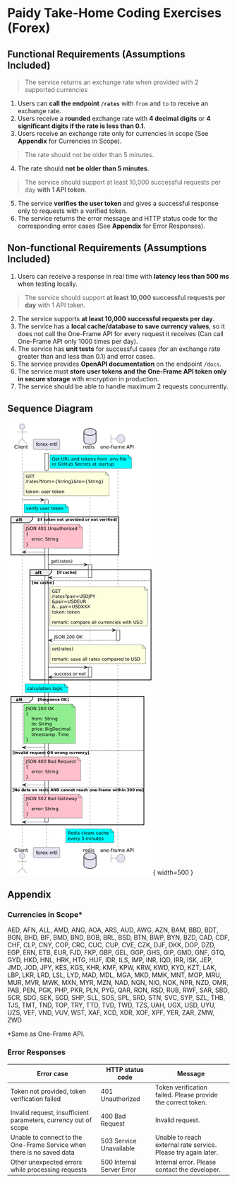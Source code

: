 # Paidy Take-Home Coding Exercises (Forex)

## Functional Requirements (Assumptions Included)
> The service returns an exchange rate when provided with 2 supported currencies
1. Users can **call the endpoint `/rates`** with `from` and `to` to receive an exchange rate.
2. Users receive a **rounded** exchange rate with **4 decimal digits** or **4 significant digits if the rate is less than 0.1**.
3. Users receive an exchange rate only for currencies in scope (See **Appendix** for Currencies in Scope).
> The rate should not be older than 5 minutes.
4. The rate should **not be older than 5 minutes**.
> The service should support at least 10,000 successful requests per day **with 1 API token**.

5. The service **verifies the user token** and gives a successful response only to requests with a verified token.
6. The service returns the error message and HTTP status code for the corresponding error cases (See **Appendix** for Error Responses).

## Non-functional Requirements (Assumptions Included)
1. Users can receive a response in real time with **latency less than 500 ms** when testing locally.
> The service should support **at least 10,000 successful requests per day** with 1 API token.
2. The service supports **at least 10,000 successful requests per day**.
3. The service has a **local cache/database to save currency values**, so it does not call the One-Frame API for every request it receives (Can call One-Frame API only 1000 times per day).
4. The service has **unit tests** for successful cases (for an exchange rate greater than and less than 0.1) and error cases.
5. The service provides **OpenAPI documentation** on the endpoint `/docs`.
6. The service must **store user tokens and the One-Frame API token only in secure storage** with encryption in production.
7. The service should be able to handle maximum 2 requests concurrently.

## Sequence Diagram

![Sequence Diagram](sequence-diagram.png){ width=500 }

## Appendix
### Currencies in Scope*
AED, AFN, ALL, AMD, ANG, AOA, ARS, AUD, AWG, AZN, BAM, BBD, BDT, BGN, BHD, BIF, BMD, BND, BOB, BRL, BSD, BTN, BWP, BYN, BZD, CAD, CDF, CHF, CLP, CNY, COP, CRC, CUC, CUP, CVE, CZK, DJF, DKK, DOP, DZD, EGP, ERN, ETB, EUR, FJD, FKP, GBP, GEL, GGP, GHS, GIP, GMD, GNF, GTQ, GYD, HKD, HNL, HRK, HTG, HUF, IDR, ILS, IMP, INR, IQD, IRR, ISK, JEP, JMD, JOD, JPY, KES, KGS, KHR, KMF, KPW, KRW, KWD, KYD, KZT, LAK, LBP, LKR, LRD, LSL, LYD, MAD, MDL, MGA, MKD, MMK, MNT, MOP, MRU, MUR, MVR, MWK, MXN, MYR, MZN, NAD, NGN, NIO, NOK, NPR, NZD, OMR, PAB, PEN, PGK, PHP, PKR, PLN, PYG, QAR, RON, RSD, RUB, RWF, SAR, SBD, SCR, SDG, SEK, SGD, SHP, SLL, SOS, SPL, SRD, STN, SVC, SYP, SZL, THB, TJS, TMT, TND, TOP, TRY, TTD, TVD, TWD, TZS, UAH, UGX, USD, UYU, UZS, VEF, VND, VUV, WST, XAF, XCD, XDR, XOF, XPF, YER, ZAR, ZMW, ZWD

*Same as One-Frame API.

### Error Responses
| Error case | HTTP status code | Message |
|---|---|---|
| Token not provided, token verification failed | 401 Unauthorized | Token verification failed. Please provide the correct token. |
| Invalid request, insufficient parameters, currency out of scope | 400 Bad Request | Invalid request. 
| Unable to connect to the One-Frame Service when there is no saved data | 503 Service Unavailable | Unable to reach external rate service. Please try again later. |
| Other unexpected errors while processing requests | 500 Internal Server Error | Internal error. Please contact the developer. |